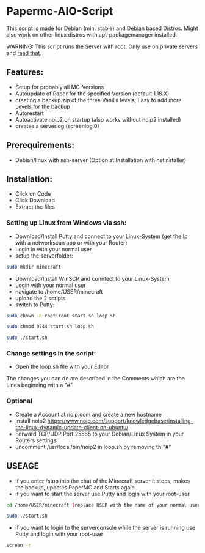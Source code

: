 # Papermc-AIO-Script
This script is made for Debian (min. stable) and Debian based Distros. Might also work on other linux distros with apt-packagemanager installed.

WARNING: This script runs the Server with root. Only use on private servers and [read that](https://madelinemiller.dev/blog/root-minecraft-server/).

## Features:
- Setup for probably all MC-Versions
- Autoupdate of Paper for the specified Version (default 1.18.X)
- creating a backup.zip of the three Vanilla levels; Easy to add more Levels for the backup
- Autorestart
- Autoactivate noip2 on startup (also works without noip2 installed)
- creates a serverlog (screenlog.0)

## Prerequirements:
- Debian/linux with ssh-server (Option at Installation with netinstaller)

## Installation:
- Click on Code
- Click Download
- Extract the files

### Setting up Linux from Windows via ssh:
- Download/Install Putty and connect to your Linux-System (get the Ip with a networkscan app or with your Router)
- Login in with your normal user
- setup the serverfolder:
```bash
sudo mkdir minecraft
```
- Download/Install WinSCP and conntect to your Linux-System
- Login with your normal user
- navigate to /home/USER/minecraft
- upload the 2 scripts
- switch to Putty:
```bash
sudo chown -R root:root start.sh loop.sh
```
```bash
sudo chmod 0744 start.sh loop.sh
```
```bash
sudo ./start.sh
```
### Change settings in the script:
- Open the loop.sh file with your Editor

The changes you can do are described in the Comments which are the Lines beginning with a "#"

### Optional
- Create a Account at noip.com and create a new hostname
- Install noip2 https://www.noip.com/support/knowledgebase/installing-the-linux-dynamic-update-client-on-ubuntu/
- Forward TCP/UDP Port 25565 to your Debian/Linux System in your Routers settings
- uncomment /usr/local/bin/noip2 in loop.sh by removing th "#"

## USEAGE
- if you enter /stop into the chat of the Minecraft server it stops, makes the backup, updates PaperMC and Starts again
- if you want to start the server use Putty and login with your root-user
```bash
cd /home/USER/minecraft (replace USER with the name of your normal user-account)
```
```bash
sudo ./start.sh
```
- if you want to login to the serverconsole while the server is running use Putty and login with your root-user
```bash
screen -r
```
